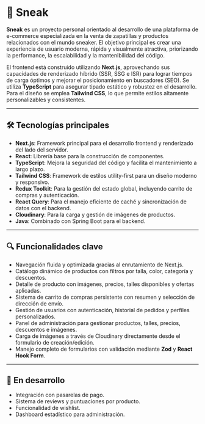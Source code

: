 # 🧾 Sneak

**Sneak** es un proyecto personal orientado al desarrollo de una plataforma de e-commerce especializada en la venta de zapatillas y productos relacionados con el mundo sneaker. El objetivo principal es crear una experiencia de usuario moderna, rápida y visualmente atractiva, priorizando la performance, la escalabilidad y la mantenibilidad del código.

El frontend está construido utilizando **Next.js**, aprovechando sus capacidades de renderizado híbrido (SSR, SSG e ISR) para lograr tiempos de carga óptimos y mejorar el posicionamiento en buscadores (SEO). Se utiliza **TypeScript** para asegurar tipado estático y robustez en el desarrollo. Para el diseño se emplea **Tailwind CSS**, lo que permite estilos altamente personalizables y consistentes.

---

## 🛠️ Tecnologías principales

- **Next.js**: Framework principal para el desarrollo frontend y renderizado del lado del servidor.
- **React**: Librería base para la construcción de componentes.
- **TypeScript**: Mejora la seguridad del código y facilita el mantenimiento a largo plazo.
- **Tailwind CSS**: Framework de estilos utility-first para un diseño moderno y responsivo.
- **Redux Toolkit**: Para la gestión del estado global, incluyendo carrito de compras y autenticación.
- **React Query**: Para el manejo eficiente de caché y sincronización de datos con el backend.
- **Cloudinary**: Para la carga y gestión de imágenes de productos.
- **Java**: Combinado con Spring Boot para el backend.

---

## 🔍 Funcionalidades clave

- Navegación fluida y optimizada gracias al enrutamiento de Next.js.
- Catálogo dinámico de productos con filtros por talla, color, categoría y descuentos.
- Detalle de producto con imágenes, precios, talles disponibles y ofertas aplicadas.
- Sistema de carrito de compras persistente con resumen y selección de dirección de envío.
- Gestión de usuarios con autenticación, historial de pedidos y perfiles personalizados.
- Panel de administración para gestionar productos, talles, precios, descuentos e imágenes.
- Carga de imágenes a través de Cloudinary directamente desde el formulario de creación/edición.
- Manejo completo de formularios con validación mediante **Zod** y **React Hook Form**.

---

## 🧪 En desarrollo

- Integración con pasarelas de pago.
- Sistema de reviews y puntuaciones por producto.
- Funcionalidad de wishlist.
- Dashboard estadístico para administración.
